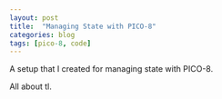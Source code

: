```yaml
---
layout: post
title:  "Managing State with PICO-8"
categories: blog
tags: [pico-8, code]
---
```

A setup that I created for managing state with PICO-8.

All about tl.


